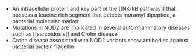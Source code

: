 - An intracellular protein and key part of the [[NK-kB pathway]] that possess a leucine rich segment that detects muramyl dipeptide, a bacterial molecular marker. 
- Mutations in NOD2 are implicated in several autoinflammatory diseases such as [[sarcoidosis]] and Crohn disease.
- Crohn disease associated with NOD2 variants show antibodies against bacterial protein flagellin